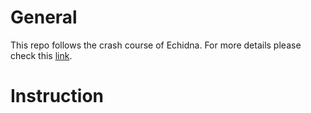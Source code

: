 # General
This repo follows the crash course of Echidna. For more details please check this [link](https://github.com/crytic/building-secure-contracts/tree/master/program-analysis/echidna).

# Instruction


